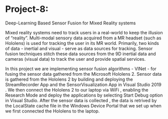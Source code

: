 # Project-8:
Deep-Learning Based Sensor Fusion for Mixed Reality systems

Mixed reality systems need to track users in a real-world to keep the illusion of  “reality”. Multi-modal sensory data acquired from a MR headset (such as Hololens) is used for tracking the user in its MR world. Primarily, two kinds of data - inertial and visual - serve as data sources for tracking. Sensor fusion techniques stitch these data sources from the 9D inertial data and cameras (visual data) to track the user and provide spatial services.

In this project we are implementing sensor fusion algorithms - VINet - for fusing the sensor data gathered from the Microsoft Hololens 2.
Sensor data is gathered from the Hololens 2 by building and deploying the StreamRecorder App and the SensorVisualization App in Visual Studio 2019 .
We then connect the Hololens 2 to our laptop via WiFi , enabling the Research Mode and deploy the applications by selecting Start Debug option in Visual Studio. 
After the sensor data is collected , the data is retrived by the LocalState cache file in the Windows Device Portal that we set up when we first connected the Hololens to the laptop.
